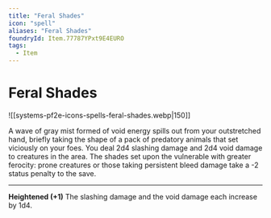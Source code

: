 ```yaml
---
title: "Feral Shades"
icon: "spell"
aliases: "Feral Shades"
foundryId: Item.77787YPxt9E4EURO
tags:
  - Item
---
```


# Feral Shades
![[systems-pf2e-icons-spells-feral-shades.webp|150]]

A wave of gray mist formed of void energy spills out from your outstretched hand, briefly taking the shape of a pack of predatory animals that set viciously on your foes. You deal 2d4 slashing damage and 2d4 void damage to creatures in the area. The shades set upon the vulnerable with greater ferocity: prone creatures or those taking persistent bleed damage take a -2 status penalty to the save.

* * *

**Heightened (+1)** The slashing damage and the void damage each increase by 1d4.
